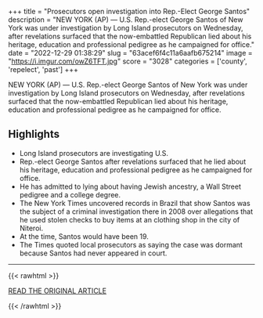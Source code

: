 +++
title = "Prosecutors open investigation into Rep.-Elect George Santos"
description = "NEW YORK (AP) — U.S. Rep.-elect George Santos of New York was under investigation by Long Island prosecutors on Wednesday, after revelations surfaced  that the now-embattled Republican lied about his heritage, education and professional pedigree  as he campaigned for office."
date = "2022-12-29 01:38:29"
slug = "63acef6f4c11a6aafb675214"
image = "https://i.imgur.com/owZ6TFT.jpg"
score = "3028"
categories = ['county', 'repelect', 'past']
+++

NEW YORK (AP) — U.S. Rep.-elect George Santos of New York was under investigation by Long Island prosecutors on Wednesday, after revelations surfaced  that the now-embattled Republican lied about his heritage, education and professional pedigree  as he campaigned for office.

## Highlights

- Long Island prosecutors are investigating U.S.
- Rep.-elect George Santos after revelations surfaced that he lied about his heritage, education and professional pedigree as he campaigned for office.
- He has admitted to lying about having Jewish ancestry, a Wall Street pedigree and a college degree.
- The New York Times uncovered records in Brazil that show Santos was the subject of a criminal investigation there in 2008 over allegations that he used stolen checks to buy items at an clothing shop in the city of Niteroi.
- At the time, Santos would have been 19.
- The Times quoted local prosecutors as saying the case was dormant because Santos had never appeared in court.

---

{{< rawhtml >}}
  <p class="article-category">
    <a target="_blank" href="https://apnews.com/article/d783ca654dc08aba892f694ef2584af7">READ THE ORIGINAL ARTICLE</a>
  </p>
{{< /rawhtml >}}

